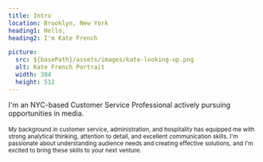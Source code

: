 ```yaml
---
title: Intro
location: Brooklyn, New York
heading1: Hello,
heading2: I'm Kate French

picture:
  src: ${basePath}/assets/images/kate-looking-up.png
  alt: Kate French Portrait
  width: 384
  height: 512
---
```


I'm an NYC-based Customer Service Professional actively pursuing opportunities in media.
<br/><br/>
<small>My background in customer service, administration, and hospitality has equipped me with strong analytical thinking, attention to detail, and excellent communication skills. I'm passionate about understanding audience needs and creating effective solutions, and I'm excited to bring these skills to your next venture.</small>
